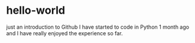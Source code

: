 # hello-world
just an introduction to Github
I have started to code in Python 1 month ago and I have really enjoyed the experience so far.
